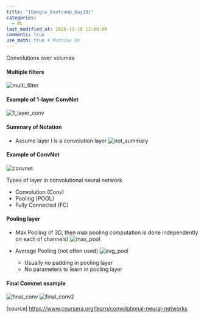 ```yaml
---
title: "[Google_Bootcamp_Day18]"
categories: 
  - ML
last_modified_at: 2020-11-18 12:00:00
comments: true
use_math: true # MathJax On
---
```


Convolutions over volumes

#### Multiple filters
![multi_filter](https://user-images.githubusercontent.com/62474292/100634348-8a07fe00-3372-11eb-8c9d-fd36a0c0e1a6.png)

#### Example of 1-layer ConvNet
![1_layer_conv](https://user-images.githubusercontent.com/62474292/100634342-88d6d100-3372-11eb-8600-855e2e8fee42.png)

#### Summary of Notation
- Assume layer l is a convolution layer
![not_summary](https://user-images.githubusercontent.com/62474292/100634344-896f6780-3372-11eb-996b-95e1aedd5228.png)

#### Example of ConvNet
![convnet](https://user-images.githubusercontent.com/62474292/100634347-8a07fe00-3372-11eb-9734-ccd0935cc999.png)

Types of layer in convolutional neural network
- Convolution (Conv)
- Pooling (POOL)
- Fully Connected (FC)

#### Pooling layer
- Max Pooling (if 3D, then max pooling computation is done independently on each of channels)
![max_pool](https://user-images.githubusercontent.com/62474292/100634340-883e3a80-3372-11eb-8c1b-f4c173958e79.png)

- Average Pooling (not often used)
![avg_pool](https://user-images.githubusercontent.com/62474292/100634338-870d0d80-3372-11eb-8d96-328c2fd5b2c8.png)

  - Usually no padding in pooling layer
  - No parameters to learn in pooling layer

#### Final Convnet example

![final_conv](https://user-images.githubusercontent.com/62474292/100635030-5bd6ee00-3373-11eb-81a9-14854b0d9d67.png)
![final_conv2](https://user-images.githubusercontent.com/62474292/100635027-5aa5c100-3373-11eb-8334-ae17a5f375c9.png)


[source] https://www.coursera.org/learn/convolutional-neural-networks
